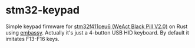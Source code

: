 # stm32-keypad

Simple keypad firmware for [stm32f411ceu6 (WeAct Black Pill V2.0)](https://stm32-base.org/boards/STM32F411CEU6-WeAct-Black-Pill-V2.0) on Rust using [embassy](https://github.com/embassy-rs/embassy). Actually it's just a 4-button USB HID keyboard. By default it imitates F13-F16 keys.
